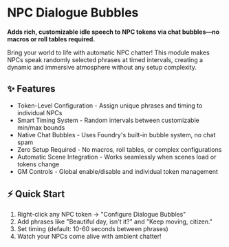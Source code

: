 # NPC Dialogue Bubbles
**Adds rich, customizable idle speech to NPC tokens via chat bubbles—no macros or roll tables required.**


Bring your world to life with automatic NPC chatter! This module makes NPCs speak randomly selected phrases at timed intervals, creating a dynamic and immersive atmosphere without any setup complexity.


## ✨ Features

- Token-Level Configuration - Assign unique phrases and timing to individual NPCs
- Smart Timing System - Random intervals between customizable min/max bounds
- Native Chat Bubbles - Uses Foundry's built-in bubble system, no chat spam
- Zero Setup Required - No macros, roll tables, or complex configurations
- Automatic Scene Integration - Works seamlessly when scenes load or tokens change
- GM Controls - Global enable/disable and individual token management

## ⚡ Quick Start

1. Right-click any NPC token → "Configure Dialogue Bubbles"
2. Add phrases like "Beautiful day, isn't it?" and "Keep moving, citizen."
3. Set timing (default: 10-60 seconds between phrases)
4. Watch your NPCs come alive with ambient chatter!
